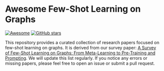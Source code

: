 # Awesome Few-Shot Learning on Graphs

[![Awesome](https://awesome.re/badge.svg)](https://awesome.re) [![GitHub stars](https://img.shields.io/github/stars/smufang/fewshotgraph.svg)](https://github.com/smufang/fewshotgraph/stargazers)

This repository provides a curated collection of research papers focused on few-shot learning on graphs. It is derived from our survey paper: [A Survey of Few-Shot Learning on Graphs: From Meta-Learning to Pre-Training and Prompting](#). We will update this list regularly. If you notice any errors or missing papers, please feel free to open an issue or submit a pull request.
